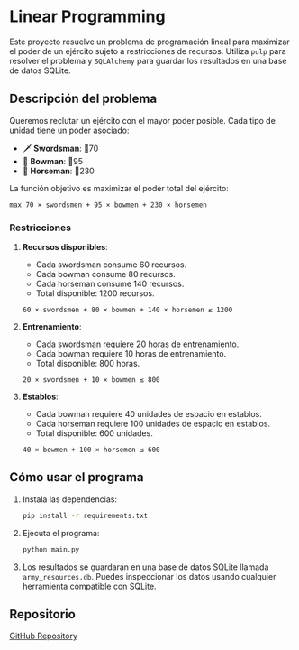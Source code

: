 # Linear Programming

Este proyecto resuelve un problema de programación lineal para maximizar el poder de un ejército sujeto a restricciones de recursos. Utiliza `pulp` para resolver el problema y `SQLAlchemy` para guardar los resultados en una base de datos SQLite.

## Descripción del problema

Queremos reclutar un ejército con el mayor poder posible. Cada tipo de unidad tiene un poder asociado:

- 🗡️ **Swordsman**: 💪70
- 🏹 **Bowman**: 💪95
- 🐎 **Horseman**: 💪230

La función objetivo es maximizar el poder total del ejército:

```
max 70 × swordsmen + 95 × bowmen + 230 × horsemen
```

### Restricciones

1. **Recursos disponibles**:
   - Cada swordsman consume 60 recursos.
   - Cada bowman consume 80 recursos.
   - Cada horseman consume 140 recursos.
   - Total disponible: 1200 recursos.

   ```
   60 × swordsmen + 80 × bowmen + 140 × horsemen ≤ 1200
   ```

2. **Entrenamiento**:
   - Cada swordsman requiere 20 horas de entrenamiento.
   - Cada bowman requiere 10 horas de entrenamiento.
   - Total disponible: 800 horas.

   ```
   20 × swordsmen + 10 × bowmen ≤ 800
   ```

3. **Establos**:
   - Cada bowman requiere 40 unidades de espacio en establos.
   - Cada horseman requiere 100 unidades de espacio en establos.
   - Total disponible: 600 unidades.

   ```
   40 × bowmen + 100 × horsemen ≤ 600
   ```

## Cómo usar el programa

1. Instala las dependencias:
   ```bash
   pip install -r requirements.txt
   ```

2. Ejecuta el programa:
   ```bash
   python main.py
   ```

3. Los resultados se guardarán en una base de datos SQLite llamada `army_resources.db`. Puedes inspeccionar los datos usando cualquier herramienta compatible con SQLite.

## Repositorio

[GitHub Repository](https://github.com/superheroes6/linear-programming.git)

